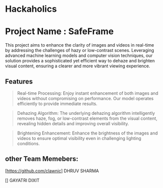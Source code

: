 # Hackaholics
# Project Name : SafeFrame


This project aims to enhance the clarity of images and videos in real-time by addressing the challenges of hazy or low-contrast scenes. Leveraging advanced machine learning models and computer vision techniques, our solution provides a sophisticated yet efficient way to dehaze and brighten visual content, ensuring a clearer and more vibrant viewing experience.

## Features


> Real-time Processing: 
Enjoy instant enhancement of both images and videos without compromising on performance. Our model operates efficiently to provide immediate results.

> Dehazing Algorithm: 
The underlying dehazing algorithm intelligently removes haze, fog, or low-contrast elements from the visual content, revealing hidden details and improving overall visibility.

> Brightening Enhancement: 
Enhance the brightness of the images and videos to ensure optimal visibility even in challenging lighting conditions.



## other Team Memebers:
[https://github.com/clawnic] DHRUV SHARMA

[] GAYATRI DIXIT
